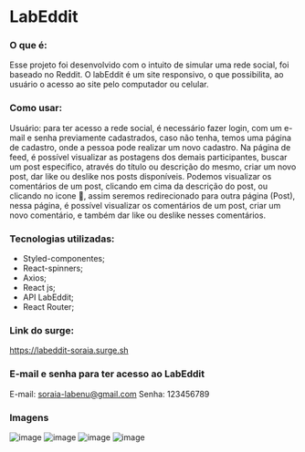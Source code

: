 # LabEddit

### O que é:
Esse projeto foi desenvolvido com o intuito de simular uma rede social, foi baseado no Reddit. 
O labEddit é um site responsivo, o que possibilita, ao usuário o acesso ao site pelo computador ou celular. 

### Como usar: 
Usuário: para ter acesso a rede social, é necessário fazer login, com um e-mail e senha previamente cadastrados, caso não tenha, temos uma página de cadastro, onde a pessoa pode realizar um novo cadastro. 
Na página de feed, é possível visualizar as postagens dos demais participantes, buscar um post especifico, através do título ou descrição do mesmo, criar um novo post, dar like ou deslike nos posts disponíveis. 
Podemos visualizar os comentários de um post, clicando em cima da descrição do post, ou clicando no icone 💬, assim  seremos redirecionado para outra página (Post), nessa página, é possível visualizar os comentários de um post, criar um novo comentário, e também dar like ou deslike nesses comentários. 

### Tecnologias utilizadas:
- Styled-componentes;
- React-spinners;
- Axios;
- React js;
- API LabEddit;
- React Router;

### Link do surge:
https://labeddit-soraia.surge.sh

### E-mail e senha para ter acesso ao LabEddit
E-mail: soraia-labenu@gmail.com
Senha: 123456789

### Imagens 
![image](https://media.discordapp.net/attachments/908398260580929567/923256491937529886/unknown.png?width=765&height=430)
![image](https://media.discordapp.net/attachments/908398260580929567/923256687190736916/unknown.png?width=765&height=430)
![image](https://media.discordapp.net/attachments/908398260580929567/923256802374729748/unknown.png?width=765&height=430)
![image](https://media.discordapp.net/attachments/908398260580929567/923257673871392768/unknown.png?width=765&height=430)